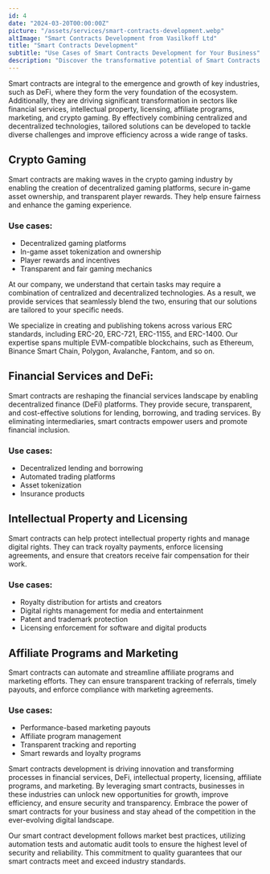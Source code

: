 ```yaml
---
id: 4
date: "2024-03-20T00:00:00Z"
picture: "/assets/services/smart-contracts-development.webp"
altImage: "Smart Contracts Development from Vasilkoff Ltd"
title: "Smart Contracts Development"
subtitle: "Use Cases of Smart Contracts Development for Your Business"
description: "Discover the transformative potential of Smart Contracts Development to revolutionize business processes and drive innovation across diverse industries."
---
```

Smart contracts are integral to the emergence and growth of key industries, such as DeFi, where they form the very foundation of the ecosystem. Additionally, they are driving significant transformation in sectors like financial services, intellectual property, licensing, affiliate programs, marketing, and crypto gaming. By effectively combining centralized and decentralized technologies, tailored solutions can be developed to tackle diverse challenges and improve efficiency across a wide range of tasks.

## Crypto Gaming
Smart contracts are making waves in the crypto gaming industry by enabling the creation of decentralized gaming platforms, secure in-game asset ownership, and transparent player rewards. They help ensure fairness and enhance the gaming experience.

### Use cases:

* Decentralized gaming platforms
* In-game asset tokenization and ownership
* Player rewards and incentives
* Transparent and fair gaming mechanics

At our company, we understand that certain tasks may require a combination of centralized and decentralized technologies. As a result, we provide services that seamlessly blend the two, ensuring that our solutions are tailored to your specific needs.

We specialize in creating and publishing tokens across various ERC standards, including ERC-20, ERC-721, ERC-1155, and ERC-1400. Our expertise spans multiple EVM-compatible blockchains, such as Ethereum, Binance Smart Chain, Polygon, Avalanche, Fantom, and so on.

## Financial Services and DeFi:
Smart contracts are reshaping the financial services landscape by enabling decentralized finance (DeFi) platforms. They provide secure, transparent, and cost-effective solutions for lending, borrowing, and trading services. By eliminating intermediaries, smart contracts empower users and promote financial inclusion.

### Use cases:

* Decentralized lending and borrowing
* Automated trading platforms
* Asset tokenization
* Insurance products

## Intellectual Property and Licensing
Smart contracts can help protect intellectual property rights and manage digital rights. They can track royalty payments, enforce licensing agreements, and ensure that creators receive fair compensation for their work.

### Use cases:

* Royalty distribution for artists and creators
* Digital rights management for media and entertainment
* Patent and trademark protection
* Licensing enforcement for software and digital products

## Affiliate Programs and Marketing
Smart contracts can automate and streamline affiliate programs and marketing efforts. They can ensure transparent tracking of referrals, timely payouts, and enforce compliance with marketing agreements.

### Use cases:

* Performance-based marketing payouts
* Affiliate program management
* Transparent tracking and reporting
* Smart rewards and loyalty programs

Smart contracts development is driving innovation and transforming processes in financial services, DeFi, intellectual property, licensing, affiliate programs, and marketing. By leveraging smart contracts, businesses in these industries can unlock new opportunities for growth, improve efficiency, and ensure security and transparency. Embrace the power of smart contracts for your business and stay ahead of the competition in the ever-evolving digital landscape.  

Our smart contract development follows market best practices, utilizing automation tests and automatic audit tools to ensure the highest level of security and reliability. This commitment to quality guarantees that our smart contracts meet and exceed industry standards.
